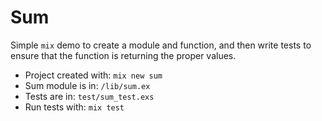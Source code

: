 # Sum

Simple `mix` demo to create a module and function, and then write tests
to ensure that the function is returning the proper values.

- Project created with: `mix new sum`
- Sum module is in: `/lib/sum.ex`
- Tests are in: `test/sum_test.exs`
- Run tests with: `mix test`


